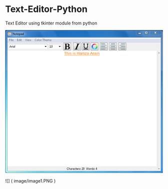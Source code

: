 # Text-Editor-Python
Text Editor using tkinter module from python

![]( image/image.PNG )

![] ( image/image1.PNG )
